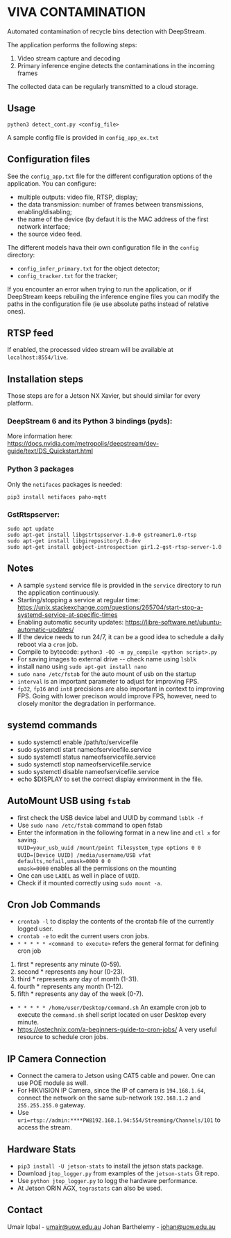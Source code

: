 # VIVA CONTAMINATION

Automated contamination of recycle bins detection with DeepStream.

The application performs the following steps:

1. Video stream capture and decoding
2. Primary inference engine detects the contaminations in the incoming frames

The collected data can be regularly transmitted to a cloud storage.

## Usage

```
python3 detect_cont.py <config_file>
```

A sample config file is provided in `config_app_ex.txt`

## Configuration files

See the `config_app.txt` file for the different configuration options of the application. You can configure:
- multiple outputs: video file, RTSP, display;
- the data transmission: number of frames between transmissions, enabling/disabling;
- the name of the device (by defaut it is the MAC address of the first network interface;
- the source video feed.

The different models hava their own configuration file in the `config` directory:
- `config_infer_primary.txt` for the object detector;
- `config_tracker.txt` for the tracker;

If you encounter an error when trying to run the application, or if DeepStream keeps rebuiling the inference
engine files you can modify the paths in the configuration file (ie use absolute paths instead of relative ones).

## RTSP feed

If enabled, the processed video stream will be available at `localhost:8554/live`.

## Installation steps

Those steps are for a Jetson NX Xavier, but should similar for every platform.

### DeepStream 6 and its Python 3 bindings (pyds):

More information here: https://docs.nvidia.com/metropolis/deepstream/dev-guide/text/DS_Quickstart.html

### Python 3 packages

Only the `netifaces` packages is needed:
```
pip3 install netifaces paho-mqtt
```

### GstRtspserver:

```
sudo apt update
sudo apt-get install libgstrtspserver-1.0-0 gstreamer1.0-rtsp
sudo apt-get install libgirepository1.0-dev
sudo apt-get install gobject-introspection gir1.2-gst-rtsp-server-1.0
```


## Notes

- A sample `systemd` service file is provided in the `service` directory to run the application continuously.
- Starting/stopping a service at regular time: https://unix.stackexchange.com/questions/265704/start-stop-a-systemd-service-at-specific-times
- Enabling automatic security updates: https://libre-software.net/ubuntu-automatic-updates/
- If the device needs to run 24/7, it can be a good idea to schedule a daily reboot via a `cron` job.
- Compile to bytecode: `python3 -OO -m py_compile <python script>.py`
- For saving images to external drive -- check name using `lsblk`
- install nano using `sudo apt-get install nano`
- `sudo nano /etc/fstab` for the auto mount of usb on the startup
- `interval` is an important parameter to adjust for improving FPS.
- `fp32`, `fp16` and `int8` precisions are also important in context to improving FPS. Going with lower precison would improve FPS, however, need to closely monitor the degradation in performance. 

## systemd commands
- sudo systemctl enable /path/to/servicefile
- sudo systemctl start nameofservicefile.service
- sudo systemctl status nameofservicefile.service
- sudo systemctl stop nameofservicefile.service
- sudo systemctl disable nameofservicefile.service
- echo $DISPLAY to set the correct display environment in the file.

## AutoMount USB using `fstab`
- first check the USB device label and UUID by command `lsblk -f`
- Use `sudo nano /etc/fstab` command to open fstab
- Enter the information in the following format in a new line and `ctl x` for saving. <br>
  `UUID=your_usb_uuid /mount/point filesystem_type options 0 0`<br>
  `UUID=[Device UUID] /media/username/USB vfat defaults,nofail,umask=0000 0 0`<br>
  `umask=0000` enables all the permissions on the mounting
- One can use `LABEL` as well in place of `UUID`.
- Check if it mounted correctly using `sudo mount -a`.

## Cron Job Commands
- `crontab -l` to display the contents of the crontab file of the currently logged user.
- `crontab -e` to edit the current users cron jobs.
- `* * * * * <command to execute>` refers the general format for defining cron job
1. first * represents any minute (0-59).
2. second * represents any hour (0-23).
3. third * represents any day of month (1-31).
4. fourth * represents any month (1-12).
5. fifth * represents any day of the week (0-7).
- `* * * * * /home/user/Desktop/command.sh` An example cron job to execute the `command.sh` shell script located on user Desktop every minute.
- https://ostechnix.com/a-beginners-guide-to-cron-jobs/ A very useful resource to schedule cron jobs.

## IP Camera Connection
- Connect the camera to Jetson using CAT5 cable and power. One can use POE module as well.
- For HIKVISION IP Camera, since the IP of camera is `194.168.1.64`, connect the network on the same sub-network `192.168.1.2` and `255.255.255.0` gateway.
- Use `uri=rtsp://admin:****PW@192.168.1.94:554/Streaming/Channels/101` to access the stream.

## Hardware Stats
- `pip3 install -U jetson-stats` to install the jetson stats package.
- Download `jtop_logger.py` from examples of the `jetson-stats` Git repo.
- Use `python jtop_logger.py` to logg the hardware performance.
- At Jetson ORIN AGX, `tegrastats` can also be used.

## Contact

Umair Iqbal - umair@uow.edu.au
Johan Barthelemy - johan@uow.edu.au
